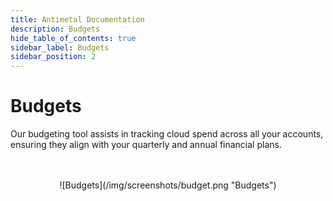 ```yaml
---
title: Antimetal Documentation
description: Budgets
hide_table_of_contents: true
sidebar_label: Budgets
sidebar_position: 2
---
```


# Budgets

Our budgeting tool assists in tracking cloud spend across all your accounts, ensuring they align with your quarterly and annual financial plans.

<div align="center">
    <br></br>
![Budgets](/img/screenshots/budget.png "Budgets")
</div>
